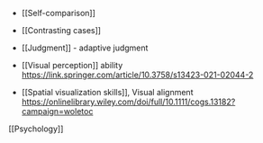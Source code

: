 - [[Self-comparison]]
- [[Contrasting cases]]
- [[Judgment]] - adaptive judgment

- [[Visual perception]] ability https://link.springer.com/article/10.3758/s13423-021-02044-2

- [[Spatial visualization skills]], Visual alignment https://onlinelibrary.wiley.com/doi/full/10.1111/cogs.13182?campaign=woletoc

[[Psychology]]
